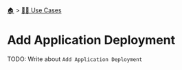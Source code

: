 <!--startTocHeader-->
[🏠](../README.md) > [👷🏽 Use Cases](README.md)
# Add Application Deployment
<!--endTocHeader-->

TODO: Write about `Add Application Deployment`

<!--startTocSubTopic-->
<!--endTocSubTopic-->